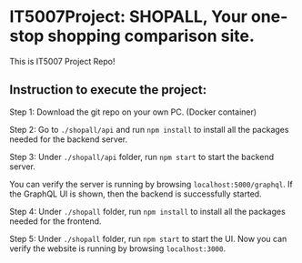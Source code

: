# IT5007Project: SHOPALL, Your one-stop shopping comparison site.

This is IT5007 Project Repo!

## Instruction to execute the project:
Step 1: Download the git repo on your own PC. (Docker container)

Step 2: Go to `./shopall/api` and run `npm install` to install all the packages needed for the backend server.

Step 3: Under `./shopall/api` folder, run `npm start` to start the backend server. 

You can verify the server is running by browsing `localhost:5000/graphql`. If the GraphQL UI is shown, then the backend is successfully started.

Step 4: Under `./shopall` folder, run `npm install` to install all the packages needed for the frontend.

Step 5: Under `./shopall` folder, run `npm start` to start the UI. Now you can verify the website is running by browsing `localhost:3000`.
